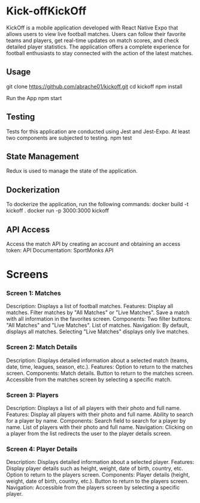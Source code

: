 # Kick-offKickOff
KickOff is a mobile application developed with React Native Expo that allows users to view live football matches. Users can follow their favorite teams and players, get real-time updates on match scores, and check detailed player statistics. The application offers a complete experience for football enthusiasts to stay connected with the action of the latest matches.

## Usage
git clone https://github.com/abrache01/kickoff.git cd kickoff npm install

Run the App npm start

## Testing
Tests for this application are conducted using Jest and Jest-Expo. At least two components are subjected to testing. npm test

## State Management
Redux is used to manage the state of the application.

## Dockerization
To dockerize the application, run the following commands: docker build -t kickoff . docker run -p 3000:3000 kickoff

## API Access
Access the match API by creating an account and obtaining an access token: API Documentation: SportMonks API

# Screens
### Screen 1: Matches
Description: Displays a list of football matches. Features: Display all matches. Filter matches by "All Matches" or "Live Matches". Save a match with all information in the favorites screen. Components: Two filter buttons: "All Matches" and "Live Matches". List of matches. Navigation: By default, displays all matches. Selecting "Live Matches" displays only live matches.

### Screen 2: Match Details
Description: Displays detailed information about a selected match (teams, date, time, leagues, season, etc.). Features: Option to return to the matches screen. Components: Match details. Button to return to the matches screen. Accessible from the matches screen by selecting a specific match.

### Screen 3: Players
Description: Displays a list of all players with their photo and full name. Features: Display all players with their photo and full name. Ability to search for a player by name. Components: Search field to search for a player by name. List of players with their photo and full name. Navigation: Clicking on a player from the list redirects the user to the player details screen.

### Screen 4: Player Details
Description: Displays detailed information about a selected player. Features: Display player details such as height, weight, date of birth, country, etc. Option to return to the players screen. Components: Player details (height, weight, date of birth, country, etc.). Button to return to the players screen. Navigation: Accessible from the players screen by selecting a specific player.
